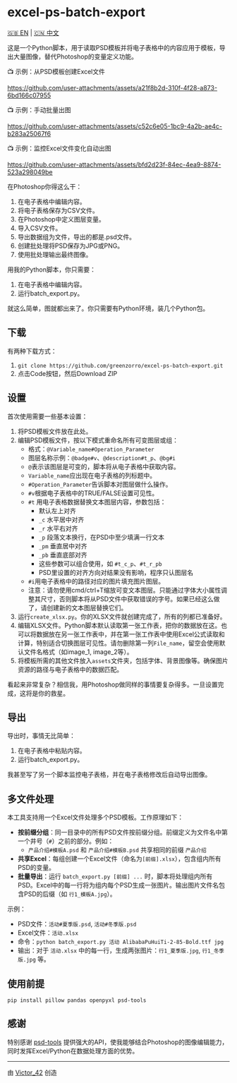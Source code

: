 # excel-ps-batch-export

[🇬🇧 EN](https://github.com/greenzorro/excel-ps-batch-export/blob/main/README.md) | [🇨🇳 中文](https://github.com/greenzorro/excel-ps-batch-export/blob/main/README_ZH_CN.md)

这是一个Python脚本，用于读取PSD模板并将电子表格中的内容应用于模板，导出大量图像，替代Photoshop的变量定义功能。

📺 示例：从PSD模板创建Excel文件

https://github.com/user-attachments/assets/a21f8b2d-310f-4f28-a873-6bd166c07955

📺 示例：手动批量出图

https://github.com/user-attachments/assets/c52c6e05-1bc9-4a2b-ae4c-b283a25067f6

📺 示例：监控Excel文件变化自动出图

https://github.com/user-attachments/assets/bfd2d23f-84ec-4ea9-8874-523a298049be

在Photoshop你得这么干：

1. 在电子表格中编辑内容。
2. 将电子表格保存为CSV文件。
3. 在Photoshop中定义图层变量。
4. 导入CSV文件。
5. 导出数据组为文件，导出的都是.psd文件。
6. 创建批处理将PSD保存为JPG或PNG。
7. 使用批处理输出最终图像。

用我的Python脚本，你只需要：

1. 在电子表格中编辑内容。
2. 运行batch_export.py。

就这么简单，图就都出来了。你只需要有Python环境，装几个Python包。

## 下载

有两种下载方式：

1. `git clone https://github.com/greenzorro/excel-ps-batch-export.git`
2. 点击Code按钮，然后Download ZIP

## 设置

首次使用需要一些基本设置：

1. 将PSD模板文件放在此处。
2. 编辑PSD模板文件，按以下模式重命名所有可变图层或组：
    - 格式：`@Variable_name#Operation_Parameter`
    - 图层名称示例：`@badge#v`、`@description#t_p`、`@bg#i`
    - `@`表示该图层是可变的，脚本将从电子表格中获取内容。
    - `Variable_name`应出现在电子表格的列标题中。
    - `#Operation_Parameter`告诉脚本对图层做什么操作。
    - `#v`根据电子表格中的TRUE/FALSE设置可见性。
    - `#t` 用电子表格数据替换文本图层内容，参数包括：
        - 默认左上对齐
        - `_c` 水平居中对齐
        - `_r` 水平右对齐
        - `_p` 段落文本换行，在PSD中至少填满一行文本
        - `_pm` 垂直居中对齐
        - `_pb` 垂直底部对齐
        - 这些参数可以组合使用，如 `#t_c_p`、`#t_r_pb`
        - PSD里设置的对齐方向对结果没有影响，程序只认图层名
    - `#i`用电子表格中的路径对应的图片填充图片图层。
    - 注意：请勿使用cmd/ctrl+T缩放可变文本图层。只能通过字体大小属性调整其尺寸，否则脚本将从PSD文件中获取错误的字号。如果已经这么做了，请创建新的文本图层替换它们。
3. 运行`create_xlsx.py`。你的XLSX文件就创建完成了，所有的列都已准备好。
4. 编辑XLSX文件。Python脚本默认读取第一张工作表，把你的数据放在这。也可以将数据放在另一张工作表中，并在第一张工作表中使用Excel公式读取和计算，特别适合切换图层可见性。请勿删除第一列`File_name`，留空会使用默认文件名格式（如image_1, image_2等）。
5. 将模板所需的其他文件放入`assets`文件夹，包括字体、背景图像等。确保图片资源的路径与电子表格中的数据匹配。

看起来非常复杂？相信我，用Photoshop做同样的事情要复杂得多。一旦设置完成，这将是你的救星。

## 导出

导出时，事情无比简单：

1. 在电子表格中粘贴内容。
2. 运行batch_export.py。

我甚至写了另一个脚本监控电子表格，并在电子表格修改后自动导出图像。

## 多文件处理

本工具支持用一个Excel文件处理多个PSD模板。工作原理如下：

- **按前缀分组**：同一目录中的所有PSD文件按前缀分组。前缀定义为文件名中第一个井号（`#`）之前的部分。例如：
  - `产品介绍#模板A.psd` 和 `产品介绍#模板B.psd` 共享相同的前缀 `产品介绍`
- **共享Excel**：每组创建一个Excel文件（命名为`[前缀].xlsx`），包含组内所有PSD的变量。
- **批量导出**：运行 `batch_export.py [前缀] ...` 时，脚本将处理组内所有PSD。Excel中的每一行将为组内每个PSD生成一张图片。输出图片文件名包含PSD的后缀（如 `行1_模板A.jpg`）。

示例：
  - PSD文件：`活动#夏季版.psd`, `活动#冬季版.psd`
  - Excel文件：`活动.xlsx`
  - 命令：`python batch_export.py 活动 AlibabaPuHuiTi-2-85-Bold.ttf jpg`
  - 输出：对于 `活动.xlsx` 中的每一行，生成两张图片：`行1_夏季版.jpg`, `行1_冬季版.jpg` 等。

## 使用前提

```
pip install pillow pandas openpyxl psd-tools
```

## 感谢

特别感谢 [psd-tools](https://github.com/psd-tools/psd-tools) 提供强大的API，使我能够结合Photoshop的图像编辑能力，同时发挥Excel/Python在数据处理方面的优势。

---

由 [Victor_42](https://victor42.work/) 创造
